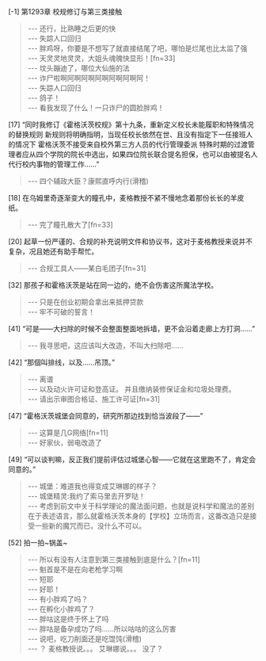 
[-1] 第1293章 校规修订与第三类接触
>--- 还行，比熟睡之后更的快<br>
>--- 失踪人口回归<br>
>--- 胖鸡呀，你要是不想写了就直接结尾了吧，哪怕是烂尾也比太监了强<br>
>--- 天灵灵地灵灵，大姐头魂魄快显形！[fn=33]<br>
>--- 坟头蹦迪了，哪位大仙施的法<br>
>--- 诈尸啦啊阿啊阿啊阿啊阿啊阿啊阿！<br>
>--- 失踪人口回归<br>
>--- 鸽子！<br>
>--- 看我发现了什么！一只诈尸的圆脸胖鸡！<br>

[17] “同时我修订《霍格沃茨校规》第十九条，重新定义校长未能履职和特殊情况的替换规则 新规则将明确指明，当现任校长依然在世、且没有指定下一任接班人的情况下 霍格沃茨不接受来自校外第三方人员的代行管理委派 特殊时期的过渡管理者应从四个学院的院长中选出，如果四位院长联合提名担保，也可以由被提名人代行校内事物的管理工作……”
>--- 四个辅政大臣？康熙直呼内行(滑稽)<br>

[18] 在乌姆里奇逐渐变大的瞳孔中，麦格教授不紧不慢地念着那份长长的羊皮纸。
>--- 完了瞳孔散大了[fn=33]<br>

[20] 起草一份严谨的、合规的补充说明文件和协议书，这对于麦格教授来说并不复杂，况且她还有助手帮忙。
>--- 合规工具人——某白毛团子[fn=31]<br>

[32] 那孩子和霍格沃茨是站在同一边的，绝不会伤害这所魔法学校。
>--- 只是在创业初期会拿出来抵押贷款<br>
>--- 牢不可破的誓言！<br>

[41] “可是——大扫除的时候不会整面整面地拆墙，更不会沿着走廊上方打洞……”
>--- 我寻思吧，这应该叫大改造，不叫大扫除吧……<br>

[42] “那個叫排线，以及……吊顶。”
>--- 离谱<br>
>--- 以及动火许可证和登高证。
并且缴纳装修保证金和垃圾处理费。<br>
>--- 请出示审图合格证、施工许可证[fn=31]<br>

[47] “霍格沃茨城堡会同意的，研究所那边找到恰当波段了——”
>--- 这算是几G网络[fn=11]<br>
>--- 好家伙，弱电改造了<br>

[49] “可以谈判嘛，反正我们提前评估过城堡心智——它就在这里跑不了，肯定会同意的。”
>--- 城堡：难道我也得变成艾琳娜的样子？<br>
>--- 城堡精灵:我约了索马里去开罗哒！<br>
>--- 考虑到前文中关于科学理论的魔法面问题，也就是说科学和魔法的差别在于表述语言，那么就霍格沃茨本身的【学校】立场而言，这番改造只是接受一些新的魔咒而已，没什么不可以。<br>

[52] 拍一拍~锅盖~
>--- 所以有没有人注意到第三类接触到底是什么？[fn=11]<br>
>--- 魁首是不是在向老枪学习啊<br>
>--- 短耶<br>
>--- 好耶！<br>
>--- 有小胖鸡了吗？<br>
>--- 在孵化小胖鸡了？<br>
>--- 胖咕这是终于怀上了吗<br>
>--- 胖咕是备孕成功了吗……所以咕咕的这么厉害<br>
>--- 说吧，吃刀削面还是吃馄饨(滑稽)<br>
>--- ？
麦格教授说。。。
艾琳娜说。。。
没了？<br>
